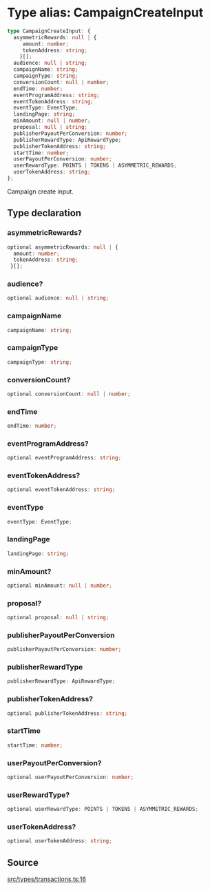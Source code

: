 # Type alias: CampaignCreateInput

```ts
type CampaignCreateInput: {
  asymmetricRewards: null | {
     amount: number;
     tokenAddress: string;
    }[];
  audience: null | string;
  campaignName: string;
  campaignType: string;
  conversionCount: null | number;
  endTime: number;
  eventProgramAddress: string;
  eventTokenAddress: string;
  eventType: EventType;
  landingPage: string;
  minAmount: null | number;
  proposal: null | string;
  publisherPayoutPerConversion: number;
  publisherRewardType: ApiRewardType;
  publisherTokenAddress: string;
  startTime: number;
  userPayoutPerConversion: number;
  userRewardType: POINTS | TOKENS | ASYMMETRIC_REWARDS;
  userTokenAddress: string;
};
```

Campaign create input.

## Type declaration

### asymmetricRewards?

```ts
optional asymmetricRewards: null | {
  amount: number;
  tokenAddress: string;
 }[];
```

### audience?

```ts
optional audience: null | string;
```

### campaignName

```ts
campaignName: string;
```

### campaignType

```ts
campaignType: string;
```

### conversionCount?

```ts
optional conversionCount: null | number;
```

### endTime

```ts
endTime: number;
```

### eventProgramAddress?

```ts
optional eventProgramAddress: string;
```

### eventTokenAddress?

```ts
optional eventTokenAddress: string;
```

### eventType

```ts
eventType: EventType;
```

### landingPage

```ts
landingPage: string;
```

### minAmount?

```ts
optional minAmount: null | number;
```

### proposal?

```ts
optional proposal: null | string;
```

### publisherPayoutPerConversion

```ts
publisherPayoutPerConversion: number;
```

### publisherRewardType

```ts
publisherRewardType: ApiRewardType;
```

### publisherTokenAddress?

```ts
optional publisherTokenAddress: string;
```

### startTime

```ts
startTime: number;
```

### userPayoutPerConversion?

```ts
optional userPayoutPerConversion: number;
```

### userRewardType?

```ts
optional userRewardType: POINTS | TOKENS | ASYMMETRIC_REWARDS;
```

### userTokenAddress?

```ts
optional userTokenAddress: string;
```

## Source

[src/types/transactions.ts:16](https://github.com/torque-labs/torque-ts-sdk/blob/06c96b69b43209c72870e94ce49516c9ed8e9158/src/types/transactions.ts#L16)
